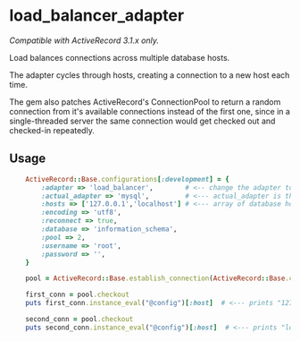 # load_balancer_adapter

*Compatible with ActiveRecord 3.1.x only.*

Load balances connections across multiple database hosts.

The adapter cycles through hosts, creating a connection to a new host each time.

The gem also patches ActiveRecord's ConnectionPool to return a random connection from it's available connections
instead of the first one, since in a single-threaded server the same connection would get checked out and checked-in repeatedly.

## Usage

```ruby
    ActiveRecord::Base.configurations[:development] = {
        :adapter => 'load_balancer',        # <-- change the adapter to 'load_balancer'
        :actual_adapter => 'mysql',         # <--- actual_adapter is the underlying adapter you want to use to connect to the database
        :hosts => ['127.0.0.1','localhost'] # <--- array of database host names
        :encoding => 'utf8',
        :reconnect => true,
        :database => 'information_schema',
        :pool => 2,
        :username => 'root',
        :password => '',
    }

    pool = ActiveRecord::Base.establish_connection(ActiveRecord::Base.configurations[:development])

    first_conn = pool.checkout
    puts first_conn.instance_eval("@config")[:host]  # <--- prints "127.0.0.1"

    second_conn = pool.checkout
    puts second_conn.instance_eval("@config")[:host]  # <--- prints "localhost"
```

